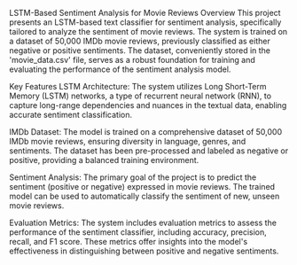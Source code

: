 LSTM-Based Sentiment Analysis for Movie Reviews
Overview
This project presents an LSTM-based text classifier for sentiment analysis, specifically tailored to analyze the sentiment of movie reviews. The system is trained on a dataset of 50,000 IMDb movie reviews, previously classified as either negative or positive sentiments. The dataset, conveniently stored in the 'movie_data.csv' file, serves as a robust foundation for training and evaluating the performance of the sentiment analysis model.

Key Features
LSTM Architecture: The system utilizes Long Short-Term Memory (LSTM) networks, a type of recurrent neural network (RNN), to capture long-range dependencies and nuances in the textual data, enabling accurate sentiment classification.

IMDb Dataset: The model is trained on a comprehensive dataset of 50,000 IMDb movie reviews, ensuring diversity in language, genres, and sentiments. The dataset has been pre-processed and labeled as negative or positive, providing a balanced training environment.

Sentiment Analysis: The primary goal of the project is to predict the sentiment (positive or negative) expressed in movie reviews. The trained model can be used to automatically classify the sentiment of new, unseen movie reviews.

Evaluation Metrics: The system includes evaluation metrics to assess the performance of the sentiment classifier, including accuracy, precision, recall, and F1 score. These metrics offer insights into the model's effectiveness in distinguishing between positive and negative sentiments.
